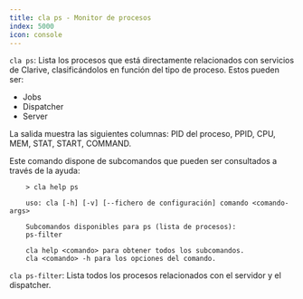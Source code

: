 ```yaml
---
title: cla ps - Monitor de procesos
index: 5000
icon: console
---
```


`cla ps`: Lista los procesos que está directamente relacionados con servicios de Clarive, clasificándolos en función del
tipo de proceso. Estos pueden ser:

- Jobs
- Dispatcher
- Server

La salida muestra las siguientes columnas: PID del proceso, PPID, CPU, MEM, STAT, START, COMMAND.

Este comando dispone de subcomandos que pueden ser consultados a través de la ayuda:

        > cla help ps

        uso: cla [-h] [-v] [--fichero de configuración] comando <comando-args>

        Subcomandos disponibles para ps (lista de procesos):
        ps-filter

        cla help <comando> para obtener todos los subcomandos.
        cla <comando> -h para los opciones del comando.

`cla ps-filter`: Lista todos los procesos relacionados con el servidor y el dispatcher.
